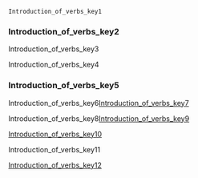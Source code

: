 ```ngMeta
Introduction_of_verbs_key1
```
### Introduction_of_verbs_key2
Introduction_of_verbs_key3

Introduction_of_verbs_key4

### Introduction_of_verbs_key5
Introduction_of_verbs_key6[Introduction_of_verbs_key7](PE3-4g5Lqmk)



Introduction_of_verbs_key8[Introduction_of_verbs_key9](ScywAwMbBQY)




[Introduction_of_verbs_key10](https://www.worldclasslearning.com/english/five-verb-forms.html)



Introduction_of_verbs_key11

[Introduction_of_verbs_key12](https://www.ecenglish.com/learnenglish/lessons/10-questions-choose-right-verb-0)
